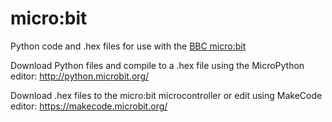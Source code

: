 # micro:bit
Python code and .hex files for use with the [BBC micro:bit](http://microbit.org/)

Download Python files and compile to a .hex file using the MicroPython editor: http://python.microbit.org/

Download .hex files to the micro:bit microcontroller or edit using MakeCode editor: https://makecode.microbit.org/
